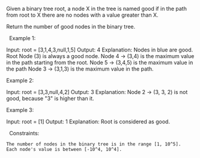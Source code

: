 Given a binary tree root, a node X in the tree is named good if in the path from root to X there are no nodes with a value greater than X.

Return the number of good nodes in the binary tree.

 
Example 1:



Input: root = [3,1,4,3,null,1,5]
Output: 4
Explanation: Nodes in blue are good.
Root Node (3) is always a good node.
Node 4 -> (3,4) is the maximum value in the path starting from the root.
Node 5 -> (3,4,5) is the maximum value in the path
Node 3 -> (3,1,3) is the maximum value in the path.

Example 2:



Input: root = [3,3,null,4,2]
Output: 3
Explanation: Node 2 -> (3, 3, 2) is not good, because "3" is higher than it.

Example 3:

Input: root = [1]
Output: 1
Explanation: Root is considered as good.

 
Constraints:


	The number of nodes in the binary tree is in the range [1, 10^5].
	Each node's value is between [-10^4, 10^4].
